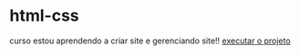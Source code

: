 # html-css
 curso
estou aprendendo a criar site
e gerenciando site!!
<a href="https://sanches-1323.github.io/html-css/Nova%20pasta/projeto/index.html">executar o projeto</a>